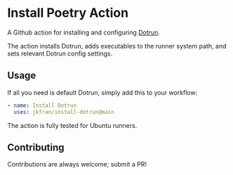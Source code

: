 # Install Poetry Action

A Github action for installing and configuring [Dotrun](https://snapcraft.io/dotrun).

The action installs Dotrun, adds executables to the runner system path, and sets relevant Dotrun config settings.

## Usage

If all you need is default Dotrun, simply add this to your workflow:

```yaml
- name: Install Dotrun
  uses: jkfran/install-dotrun@main
```

The action is fully tested for Ubuntu runners.

## Contributing

Contributions are always welcome; submit a PR!

